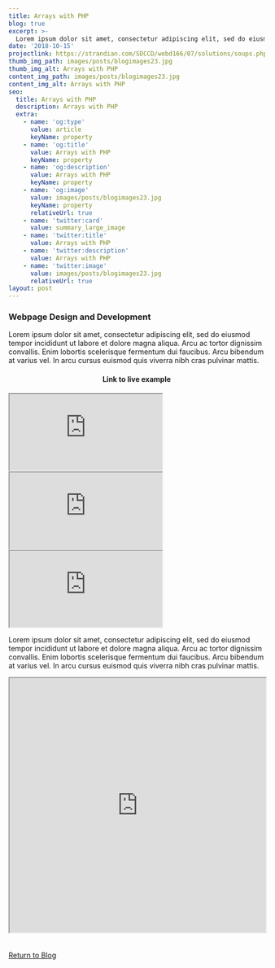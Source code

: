 ```yaml
---
title: Arrays with PHP
blog: true
excerpt: >-
  Lorem ipsum dolor sit amet, consectetur adipiscing elit, sed do eiusmod tempor incididunt ut labore et dolore magna aliqua. Arcu ac tortor dignissim convallis. Enim lobortis scelerisque fermentum dui faucibus. Arcu bibendum at varius vel. In arcu cursus euismod quis viverra nibh cras pulvinar mattis.
date: '2018-10-15'
projectlink: https://strandian.com/SDCCD/webd166/07/solutions/soups.php
thumb_img_path: images/posts/blogimages23.jpg
thumb_img_alt: Arrays with PHP
content_img_path: images/posts/blogimages23.jpg
content_img_alt: Arrays with PHP
seo:
  title: Arrays with PHP
  description: Arrays with PHP
  extra:
    - name: 'og:type'
      value: article
      keyName: property
    - name: 'og:title'
      value: Arrays with PHP
      keyName: property
    - name: 'og:description'
      value: Arrays with PHP
      keyName: property
    - name: 'og:image'
      value: images/posts/blogimages23.jpg
      keyName: property
      relativeUrl: true
    - name: 'twitter:card'
      value: summary_large_image
    - name: 'twitter:title'
      value: Arrays with PHP
    - name: 'twitter:description'
      value: Arrays with PHP
    - name: 'twitter:image'
      value: images/posts/blogimages23.jpg
      relativeUrl: true
layout: post
---
```


### Webpage Design and Development
Lorem ipsum dolor sit amet, consectetur adipiscing elit, sed do eiusmod tempor incididunt ut labore et dolore magna aliqua. Arcu ac tortor dignissim convallis. Enim lobortis scelerisque fermentum dui faucibus. Arcu bibendum at varius vel. In arcu cursus euismod quis viverra nibh cras pulvinar mattis.

<h4 align="center">
Link to live example
</h4>
<div id="hideweb1">
  <div class="thumbnail-container" title="Web Development Portfolio"><a href="https://strandian.com/SDCCD/webd166/07/solutions/soups.php" target="_blank">
    <div class="thumbnail">
      <iframe src="https://strandian.com/SDCCD/webd166/07/solutions/soups.php" onload="this.style.opacity = 1"></iframe>
    </div>
    </a> </div>
</div>
<div id="hideweb2">
  <div class="thumbnail-container" title="Web Development Portfolio"><a href="https://strandian.com/SDCCD/webd166/07/solutions/soups.php" target="_blank">
    <div class="thumbnail">
      <iframe src="https://strandian.com/SDCCD/webd166/07/solutions/soups.php" onload="this.style.opacity = 1"></iframe>
    </div>
    </a> </div>
</div>
<div id="hideweb3">
  <div class="thumbnail-container" title="Web Development Portfolio"><a href="https://strandian.com/SDCCD/webd166/07/solutions/soups.php" target="_blank">
    <div class="thumbnail">
      <iframe src="https://strandian.com/SDCCD/webd166/07/solutions/soups.php" onload="this.style.opacity = 1"></iframe>
    </div>
    </a> </div>
</div>

Lorem ipsum dolor sit amet, consectetur adipiscing elit, sed do eiusmod tempor incididunt ut labore et dolore magna aliqua. Arcu ac tortor dignissim convallis. Enim lobortis scelerisque fermentum dui faucibus. Arcu bibendum at varius vel. In arcu cursus euismod quis viverra nibh cras pulvinar mattis.

<iframe src="https://phpsandbox.io/e/x/6onjt?&layout=EditorPreview&iframeId=d7y7a6csg3&theme=dark&defaultPath=/&showExplorer=no" style="display: block" loading="lazy" allow="accelerometer; autoplay; encrypted-media; gyroscope; picture-in-picture" height="500" width="100%"></iframe>

<br />
<br />
<a class="button" href="/blog/">
  Return to Blog
</a>

<script async src="https://cpwebassets.codepen.io/assets/embed/ei.js"></script>